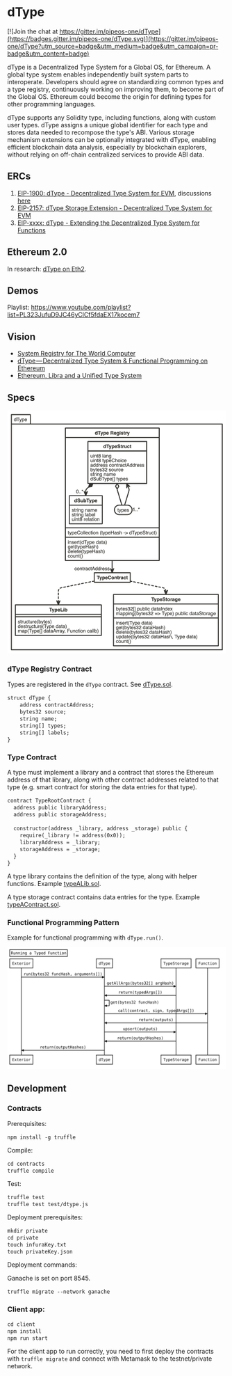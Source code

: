 # dType

[![Join the chat at https://gitter.im/pipeos-one/dType](https://badges.gitter.im/pipeos-one/dType.svg)](https://gitter.im/pipeos-one/dType?utm_source=badge&utm_medium=badge&utm_campaign=pr-badge&utm_content=badge)

dType is a Decentralized Type System for a Global OS, for Ethereum. A global type system enables independently built system parts to interoperate. Developers should agree on standardizing common types and a type registry, continuously working on improving them, to become part of the Global OS. Ethereum could become the origin for defining types for other programming languages.

dType supports any Solidity type, including functions, along with custom user types. dType assigns a unique global identifier for each type and stores data needed to recompose the type's ABI. Various storage mechanism extensions can be optionally integrated with dType, enabling efficient blockchain data analysis, especially by blockchain explorers, without relying on off-chain centralized services to provide ABI data.

## ERCs
1. [EIP-1900: dType - Decentralized Type System for EVM](https://github.com/ethereum/EIPs/blob/master/EIPS/eip-1900.md), discussions [here](https://github.com/ethereum/EIPs/issues/1882)
2. [EIP-2157: dType Storage Extension - Decentralized Type System for EVM](https://github.com/ethereum/EIPs/pull/2158)
3. [EIP-xxxx: dType - Extending the Decentralized Type System for Functions](https://github.com/ethereum/EIPs/issues/1921)

## Ethereum 2.0

In research: [dType on Eth2](./docs/dType_Ethereum_2.0.md).

## Demos

Playlist: https://www.youtube.com/playlist?list=PL323JufuD9JC46yClCf5fdaEX17kocem7

## Vision

- [System Registry for The World Computer](https://medium.com/@loredana.cirstea/a-vision-of-a-system-registry-for-the-world-computer-be1dc2da7cae)
- [dType — Decentralized Type System & Functional Programming on Ethereum](https://medium.com/@loredana.cirstea/dtype-decentralized-type-system-functional-programming-on-ethereum-4f7666377c9f)
- [Ethereum, Libra and a Unified Type System](https://medium.com/@loredana.cirstea/ethereum-libra-and-a-unified-type-system-7cafa6ea0bc0)


## Specs

![dType](/docs/images/dType.png)

### dType Registry Contract

Types are registered in the `dType` contract. See [dType.sol](/contracts/contracts/dType.sol).


```
struct dType {
    address contractAddress;
    bytes32 source;
    string name;
    string[] types;
    string[] labels;
}

```

### Type Contract

A type must implement a library and a contract that stores the Ethereum address of that library, along with other contract addresses related to that type (e.g. smart contract for storing the data entries for that type).

```
contract TypeRootContract {
  address public libraryAddress;
  address public storageAddress;

  constructor(address _library, address _storage) public {
    require(_library != address(0x0));
    libraryAddress = _library;
    storageAddress = _storage;
  }
}
```

A type library contains the definition of the type, along with helper functions.
Example [typeALib.sol](/contracts/contracts/dtypes/typeALib.sol).

A type storage contract contains data entries for the type.
Example [typeAContract.sol](/contracts/contracts/dtypes/typeAContract.sol).

### Functional Programming Pattern

Example for functional programming with `dType.run()`.

![runExample](/docs/images/seq-typedFunc.svg)

## Development

### Contracts

Prerequisites:

```
npm install -g truffle
```

Compile:

```
cd contracts
truffle compile
```

Test:

```
truffle test
truffle test test/dtype.js
```

Deployment prerequisites:

```
mkdir private
cd private
touch infuraKey.txt
touch privateKey.json
```

Deployment commands:

Ganache is set on port 8545.

```
truffle migrate --network ganache
```

### Client app:

```
cd client
npm install
npm run start
```

For the client app to run correctly, you need to first deploy the contracts with `truffle migrate` and connect with Metamask to the testnet/private network.
